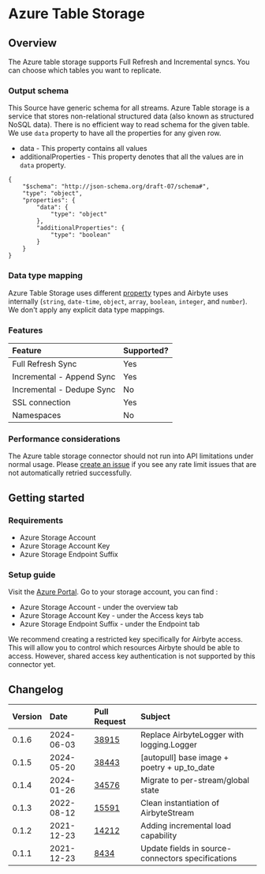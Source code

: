 # Azure Table Storage

## Overview

The Azure table storage supports Full Refresh and Incremental syncs. You can choose which tables you want to replicate.

### Output schema

This Source have generic schema for all streams.
Azure Table storage is a service that stores non-relational structured data (also known as structured NoSQL data). There is no efficient way to read schema for the given table. We use `data` property to have all the properties for any given row.

- data - This property contains all values
- additionalProperties - This property denotes that all the values are in `data` property.

```
{
    "$schema": "http://json-schema.org/draft-07/schema#",
    "type": "object",
    "properties": {
        "data": {
            "type": "object"
        },
        "additionalProperties": {
            "type": "boolean"
        }
    }
}
```

### Data type mapping

Azure Table Storage uses different [property](https://docs.microsoft.com/en-us/rest/api/storageservices/understanding-the-table-service-data-model#property-types) types and Airbyte uses internally \(`string`, `date-time`, `object`, `array`, `boolean`, `integer`, and `number`\). We don't apply any explicit data type mappings.

### Features

| Feature                   | Supported? |
| :------------------------ | :--------- |
| Full Refresh Sync         | Yes        |
| Incremental - Append Sync | Yes        |
| Incremental - Dedupe Sync | No         |
| SSL connection            | Yes        |
| Namespaces                | No         |

### Performance considerations

The Azure table storage connector should not run into API limitations under normal usage. Please [create an issue](https://github.com/airbytehq/airbyte/issues) if you see any rate limit issues that are not automatically retried successfully.

## Getting started

### Requirements

- Azure Storage Account
- Azure Storage Account Key
- Azure Storage Endpoint Suffix

### Setup guide

Visit the [Azure Portal](https://portal.azure.com). Go to your storage account, you can find :

- Azure Storage Account - under the overview tab
- Azure Storage Account Key - under the Access keys tab
- Azure Storage Endpoint Suffix - under the Endpoint tab

We recommend creating a restricted key specifically for Airbyte access. This will allow you to control which resources Airbyte should be able to access. However, shared access key authentication is not supported by this connector yet.

## Changelog

| Version | Date       | Pull Request                                             | Subject                                           |
| :------ | :--------- | :------------------------------------------------------- | :------------------------------------------------ |
| 0.1.6 | 2024-06-03 | [38915](https://github.com/airbytehq/airbyte/pull/38915) | Replace AirbyteLogger with logging.Logger |
| 0.1.5 | 2024-05-20 | [38443](https://github.com/airbytehq/airbyte/pull/38443) | [autopull] base image + poetry + up_to_date |
| 0.1.4 | 2024-01-26 | [34576](https://github.com/airbytehq/airbyte/pull/34576) | Migrate to per-stream/global state |
| 0.1.3 | 2022-08-12 | [15591](https://github.com/airbytehq/airbyte/pull/15591) | Clean instantiation of AirbyteStream |
| 0.1.2 | 2021-12-23 | [14212](https://github.com/airbytehq/airbyte/pull/14212) | Adding incremental load capability |
| 0.1.1 | 2021-12-23 | [8434](https://github.com/airbytehq/airbyte/pull/8434) | Update fields in source-connectors specifications |
